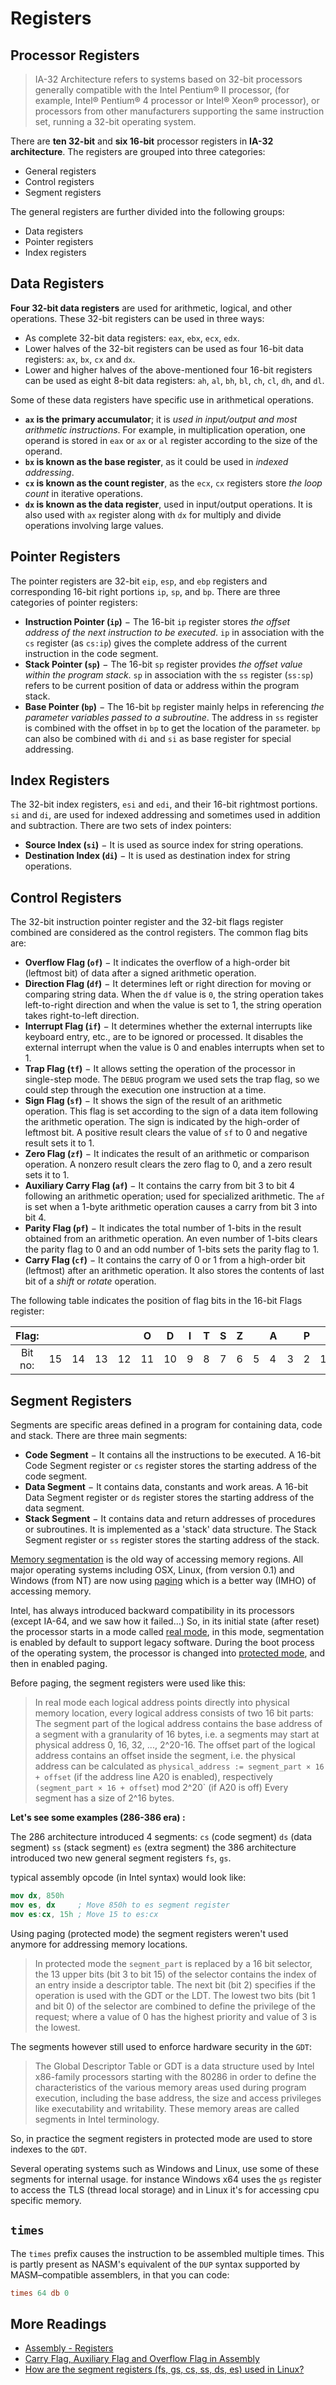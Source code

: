 # Registers

## Processor Registers

> IA-32 Architecture refers to systems based on 32-bit processors generally compatible with the Intel Pentium® II processor, (for example, Intel® Pentium® 4 processor or Intel® Xeon® processor), or processors from other manufacturers supporting the same instruction set, running a 32-bit operating system.

There are **ten 32-bit** and **six 16-bit** processor registers in **IA-32 architecture**. The registers are grouped into three categories:

+ General registers
+ Control registers
+ Segment registers

The general registers are further divided into the following groups:

+ Data registers
+ Pointer registers
+ Index registers

## Data Registers

**Four 32-bit data registers** are used for arithmetic, logical, and other operations. These 32-bit registers can be used in three ways:

+ As complete 32-bit data registers: `eax`, `ebx`, `ecx`, `edx`.
+ Lower halves of the 32-bit registers can be used as four 16-bit data registers: `ax`, `bx`, `cx` and `dx`.
+ Lower and higher halves of the above-mentioned four 16-bit registers can be used as eight 8-bit data registers: `ah`, `al`, `bh`, `bl`, `ch`, `cl`, `dh`, and `dl`.

Some of these data registers have specific use in arithmetical operations.

+ **`ax` is the primary accumulator**; it is *used in input/output and most arithmetic instructions*. For example, in multiplication operation, one operand is stored in `eax` or `ax` or `al` register according to the size of the operand.
+ **`bx` is known as the base register**, as it could be used in *indexed addressing*.
+ **`cx` is known as the count register**, as the `ecx`, `cx` registers store *the loop count* in iterative operations.
+ **`dx` is known as the data register**, used in input/output operations. It is also used with `ax` register along with `dx` for multiply and divide operations involving large values.

## Pointer Registers

The pointer registers are 32-bit `eip`, `esp`, and `ebp` registers and corresponding 16-bit right portions `ip`, `sp`, and `bp`. There are three categories of pointer registers:

+ **Instruction Pointer (`ip`)** − The 16-bit `ip` register stores *the offset address of the next instruction to be executed*. `ip` in association with the `cs` register (as `cs:ip`) gives the complete address of the current instruction in the code segment.
+ **Stack Pointer (`sp`)** − The 16-bit `sp` register provides *the offset value within the program stack*. `sp` in association with the `ss` register (`ss:sp`) refers to be current position of data or address within the program stack.
+ **Base Pointer (`bp`)** − The 16-bit `bp` register mainly helps in referencing *the parameter variables passed to a subroutine*. The address in `ss` register is combined with the offset in `bp` to get the location of the parameter. `bp` can also be combined with `di` and `si` as base register for special addressing.

## Index Registers

The 32-bit index registers, `esi` and `edi`, and their 16-bit rightmost portions. `si` and `di`, are used for indexed addressing and sometimes used in addition and subtraction. There are two sets of index pointers:

+ **Source Index (`si`)** − It is used as source index for string operations.
+ **Destination Index (`di`)** − It is used as destination index for string operations.

## Control Registers

The 32-bit instruction pointer register and the 32-bit flags register combined are considered as the control registers. The common flag bits are:

+ **Overflow Flag (`of`)** − It indicates the overflow of a high-order bit (leftmost bit) of data after a signed arithmetic operation.
+ **Direction Flag (`df`)** − It determines left or right direction for moving or comparing string data. When the `df` value is `0`, the string operation takes left-to-right direction and when the value is set to 1, the string operation takes right-to-left direction.
+ **Interrupt Flag (`if`)** − It determines whether the external interrupts like keyboard entry, etc., are to be ignored or processed. It disables the external interrupt when the value is 0 and enables interrupts when set to 1.
+ **Trap Flag (`tf`)** − It allows setting the operation of the processor in single-step mode. The `DEBUG` program we used sets the trap flag, so we could step through the execution one instruction at a time.
+ **Sign Flag (`sf`)** − It shows the sign of the result of an arithmetic operation. This flag is set according to the sign of a data item following the arithmetic operation. The sign is indicated by the high-order of leftmost bit. A positive result clears the value of `sf` to 0 and negative result sets it to 1.
+ **Zero Flag (`zf`)** − It indicates the result of an arithmetic or comparison operation. A nonzero result clears the zero flag to 0, and a zero result sets it to 1.
+ **Auxiliary Carry Flag (`af`)** − It contains the carry from bit 3 to bit 4 following an arithmetic operation; used for specialized arithmetic. The `af` is set when a 1-byte arithmetic operation causes a carry from bit 3 into bit 4.
+ **Parity Flag (`pf`)** − It indicates the total number of 1-bits in the result obtained from an arithmetic operation. An even number of 1-bits clears the parity flag to 0 and an odd number of 1-bits sets the parity flag to 1.
+ **Carry Flag (`cf`)** − It contains the carry of 0 or 1 from a high-order bit (leftmost) after an arithmetic operation. It also stores the contents of last bit of a *shift* or *rotate* operation.

The following table indicates the position of flag bits in the 16-bit Flags register:

|  Flag:  |     |     |     |     | O   | D   | I   | T   | S   | Z   |     | A   |     | P   |     | C   |
| :-----: | --- | --- | --- | --- | --- | --- | --- | --- | --- | --- | --- | --- | --- | --- | --- | --- |
| Bit no: | 15  | 14  | 13  | 12  | 11  | 10  | 9   | 8   | 7   | 6   | 5   | 4   | 3   | 2   | 1   | 0   |

## Segment Registers

Segments are specific areas defined in a program for containing data, code and stack. There are three main segments:

+ **Code Segment** − It contains all the instructions to be executed. A 16-bit Code Segment register or `cs` register stores the starting address of the code segment.
+ **Data Segment** − It contains data, constants and work areas. A 16-bit Data Segment register or `ds` register stores the starting address of the data segment.
+ **Stack Segment** − It contains data and return addresses of procedures or subroutines. It is implemented as a 'stack' data structure. The Stack Segment register or `ss` register stores the starting address of the stack.

[Memory segmentation](http://en.wikipedia.org/wiki/Memory_segmentation) is the old way of accessing memory regions. All major operating systems including OSX, Linux, (from version 0.1) and Windows (from NT) are now using [paging](http://en.wikipedia.org/wiki/Paging) which is a better way (IMHO) of accessing memory.

Intel, has always introduced backward compatibility in its processors (except IA-64, and we saw how it failed...) So, in its initial state (after reset) the processor starts in a mode called [real mode](http://en.wikipedia.org/wiki/Real_mode), in this mode, segmentation is enabled by default to support legacy software. During the boot process of the operating system, the processor is changed into [protected mode](http://en.wikipedia.org/wiki/Protected_mode), and then in enabled paging.

Before paging, the segment registers were used like this:

> In real mode each logical address points directly into physical memory location, every logical address consists of two 16 bit parts: The segment part of the logical address contains the base address of a segment with a granularity of 16 bytes, i.e. a segments may start at physical address 0, 16, 32, ..., 2^20-16. The offset part of the logical address contains an offset inside the segment, i.e. the physical address can be calculated as `physical_address := segment_part × 16 + offset` (if the address line A20 is enabled), respectively `(segment_part × 16 + offset`) mod 2^20` (if A20 is off) Every segment has a size of 2^16 bytes.

**Let's see some examples (286-386 era) :**

The 286 architecture introduced 4 segments: `cs` (code segment) `ds` (data segment) `ss` (stack segment) `es` (extra segment) the 386 architecture introduced two new general segment registers `fs`, `gs`.

typical assembly opcode (in Intel syntax) would look like:

```nasm
mov dx, 850h
mov es, dx     ; Move 850h to es segment register
mov es:cx, 15h ; Move 15 to es:cx
```

Using paging (protected mode) the segment registers weren't used anymore for addressing memory locations.

> In protected mode the `segment_part` is replaced by a 16 bit selector, the 13 upper bits (bit 3 to bit 15) of the selector contains the index of an entry inside a descriptor table. The next bit (bit 2) specifies if the operation is used with the GDT or the LDT. The lowest two bits (bit 1 and bit 0) of the selector are combined to define the privilege of the request; where a value of 0 has the highest priority and value of 3 is the lowest.

The segments however still used to enforce hardware security in the `GDT`:

> The Global Descriptor Table or GDT is a data structure used by Intel x86-family processors starting with the 80286 in order to define the characteristics of the various memory areas used during program execution, including the base address, the size and access privileges like executability and writability. These memory areas are called segments in Intel terminology.

So, in practice the segment registers in protected mode are used to store indexes to the `GDT`.

Several operating systems such as Windows and Linux, use some of these segments for internal usage. for instance Windows x64 uses the `gs` register to access the TLS (thread local storage) and in Linux it's for accessing cpu specific memory.

## `times`

The `times` prefix causes the instruction to be assembled multiple times. This is partly present as NASM's equivalent of the `DUP` syntax supported by MASM–compatible assemblers, in that you can code:

```nasm
times 64 db 0
```

## More Readings

+ [Assembly - Registers](https://www.tutorialspoint.com/assembly_programming/assembly_registers.htm)
+ [Carry Flag, Auxiliary Flag and Overflow Flag in Assembly](https://stackoverflow.com/questions/19301498/carry-flag-auxiliary-flag-and-overflow-flag-in-assembly/19301682)
+ [How are the segment registers (fs, gs, cs, ss, ds, es) used in Linux?](https://reverseengineering.stackexchange.com/questions/2006/how-are-the-segment-registers-fs-gs-cs-ss-ds-es-used-in-linux)
